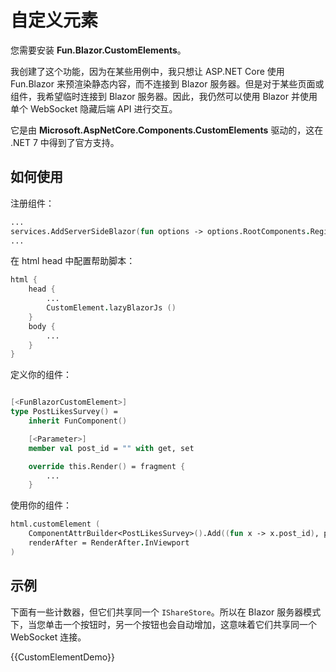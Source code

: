 # 自定义元素

您需要安装 **Fun.Blazor.CustomElements**。

我创建了这个功能，因为在某些用例中，我只想让 ASP.NET Core 使用 Fun.Blazor 来预渲染静态内容，而不连接到 Blazor 服务器。但是对于某些页面或组件，我希望临时连接到 Blazor 服务器。因此，我仍然可以使用 Blazor 并使用单个 WebSocket 隐藏后端 API 进行交互。

它是由 **Microsoft.AspNetCore.Components.CustomElements** 驱动的，这在 .NET 7 中得到了官方支持。

## 如何使用

注册组件：

```fsharp
...
services.AddServerSideBlazor(fun options -> options.RootComponents.RegisterCustomElementForFunBlazor(Assembly.GetExecutingAssembly()))
...
```

在 html head 中配置帮助脚本：

```fsharp
html {
    head {
        ...
        CustomElement.lazyBlazorJs ()
    }
    body {
        ...
    }
}
```

定义你的组件：

```fsharp

[<FunBlazorCustomElement>]
type PostLikesSurvey() =
    inherit FunComponent()

    [<Parameter>]
    member val post_id = "" with get, set

    override this.Render() = fragment {
        ...
    }
```

使用你的组件：

```fsharp
html.customElement (
    ComponentAttrBuilder<PostLikesSurvey>().Add((fun x -> x.post_id), post.Id.ToString()),
    renderAfter = RenderAfter.InViewport
)
```

## 示例

下面有一些计数器，但它们共享同一个 `IShareStore`。所以在 Blazor 服务器模式下，当您单击一个按钮时，另一个按钮也会自动增加，这意味着它们共享同一个 WebSocket 连接。

{{CustomElementDemo}}